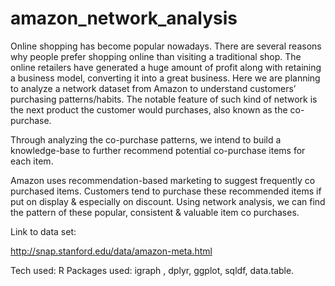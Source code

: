 # amazon_network_analysis

Online shopping has become popular nowadays. There are several reasons why people prefer shopping online than visiting a traditional shop. The online retailers have generated a huge amount of profit along with retaining a business model, converting it into a great business. Here we are planning to analyze a network dataset from Amazon to understand customers’ purchasing patterns/habits. The notable feature of such kind of network is the next product the customer would purchases, also known as the co-purchase.

Through analyzing the co-purchase patterns, we intend to build a knowledge-base to further recommend potential co-purchase items for each item.

Amazon uses recommendation-based marketing to suggest frequently co purchased items.
Customers tend to purchase these recommended items if put on display & especially on discount.
Using network analysis, we can find the pattern of these popular, consistent & valuable item co purchases.

Link to data set:

http://snap.stanford.edu/data/amazon-meta.html


Tech used: R Packages used: igraph , dplyr, ggplot, sqldf, data.table.
